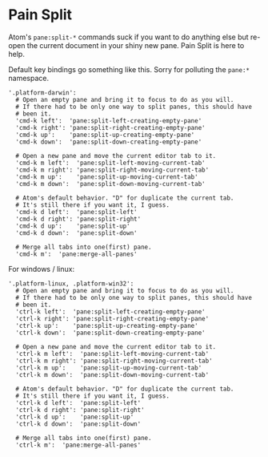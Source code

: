 # Pain Split

Atom's `pane:split-*` commands suck if you want to do anything else but re-open
the current document in your shiny new pane. Pain Split is here to help.

Default key bindings go something like this. Sorry for polluting the `pane:*`
namespace.

    '.platform-darwin':
      # Open an empty pane and bring it to focus to do as you will.
      # If there had to be only one way to split panes, this should have
      # been it.
      'cmd-k left':  'pane:split-left-creating-empty-pane'
      'cmd-k right': 'pane:split-right-creating-empty-pane'
      'cmd-k up':    'pane:split-up-creating-empty-pane'
      'cmd-k down':  'pane:split-down-creating-empty-pane'
      
      # Open a new pane and move the current editor tab to it.
      'cmd-k m left':  'pane:split-left-moving-current-tab'
      'cmd-k m right': 'pane:split-right-moving-current-tab'
      'cmd-k m up':    'pane:split-up-moving-current-tab'
      'cmd-k m down':  'pane:split-down-moving-current-tab'
      
      # Atom's default behavior. "D" for duplicate the current tab.
      # It's still there if you want it, I guess.
      'cmd-k d left':  'pane:split-left'
      'cmd-k d right': 'pane:split-right'
      'cmd-k d up':    'pane:split-up'
      'cmd-k d down':  'pane:split-down'
      
      # Merge all tabs into one(first) pane.
      'cmd-k m':  'pane:merge-all-panes'

For windows / linux:

```
'.platform-linux, .platform-win32':
  # Open an empty pane and bring it to focus to do as you will.
  # If there had to be only one way to split panes, this should have
  # been it.
  'ctrl-k left':  'pane:split-left-creating-empty-pane'
  'ctrl-k right': 'pane:split-right-creating-empty-pane'
  'ctrl-k up':    'pane:split-up-creating-empty-pane'
  'ctrl-k down':  'pane:split-down-creating-empty-pane'

  # Open a new pane and move the current editor tab to it.
  'ctrl-k m left':  'pane:split-left-moving-current-tab'
  'ctrl-k m right': 'pane:split-right-moving-current-tab'
  'ctrl-k m up':    'pane:split-up-moving-current-tab'
  'ctrl-k m down':  'pane:split-down-moving-current-tab'

  # Atom's default behavior. "D" for duplicate the current tab.
  # It's still there if you want it, I guess.
  'ctrl-k d left':  'pane:split-left'
  'ctrl-k d right': 'pane:split-right'
  'ctrl-k d up':    'pane:split-up'
  'ctrl-k d down':  'pane:split-down'

  # Merge all tabs into one(first) pane.
  'ctrl-k m':  'pane:merge-all-panes'
```
